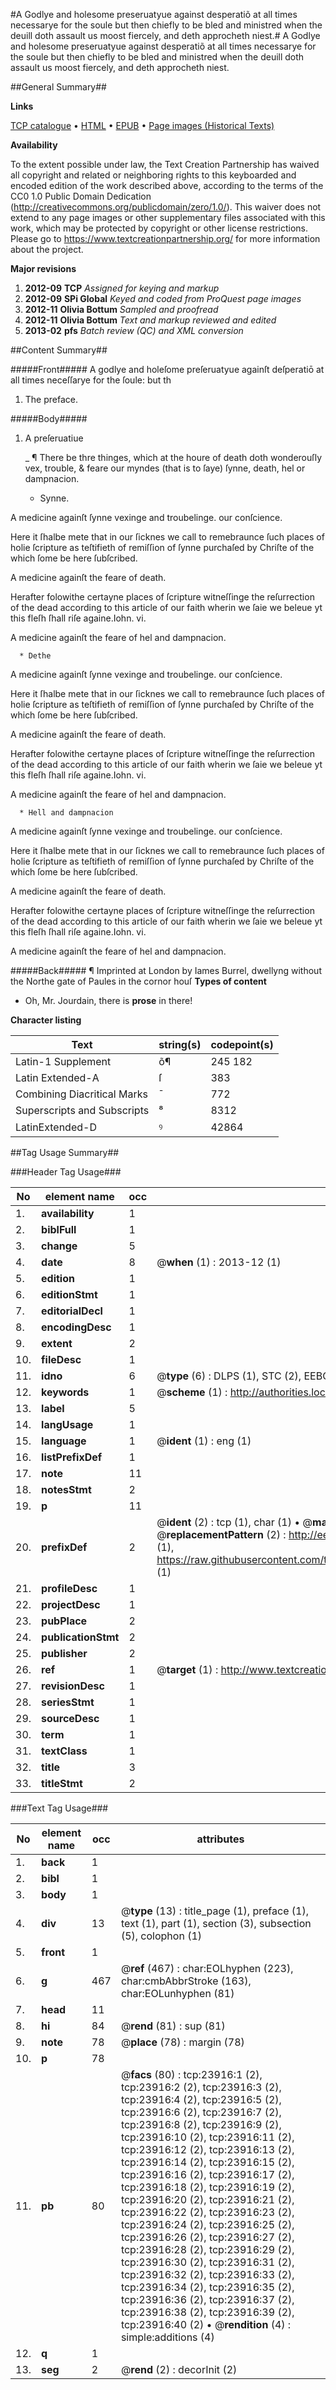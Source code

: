 #A Godlye and holesome preseruatyue against desperatiõ at all times necessarye for the soule but then chiefly to be bled and ministred when the deuill doth assault us moost fiercely, and deth approcheth niest.#
A Godlye and holesome preseruatyue against desperatiõ at all times necessarye for the soule but then chiefly to be bled and ministred when the deuill doth assault us moost fiercely, and deth approcheth niest.

##General Summary##

**Links**

[TCP catalogue](http://www.ota.ox.ac.uk/tcp/)  • 
[HTML](http://tei.it.ox.ac.uk/tcp/Texts-HTML/free/A09/A09945.html)  • 
[EPUB](http://tei.it.ox.ac.uk/tcp/Texts-EPUB/free/A09/A09945.epub) • 
[Page images (Historical Texts)](https://historicaltexts.jisc.ac.uk/eebo-20243271e)

**Availability**

To the extent possible under law, the Text Creation Partnership has waived all copyright and related or neighboring rights to this keyboarded and encoded edition of the work described above, according to the terms of the CC0 1.0 Public Domain Dedication (http://creativecommons.org/publicdomain/zero/1.0/). This waiver does not extend to any page images or other supplementary files associated with this work, which may be protected by copyright or other license restrictions. Please go to https://www.textcreationpartnership.org/ for more information about the project.

**Major revisions**

1. __2012-09__ __TCP__ *Assigned for keying and markup*
1. __2012-09__ __SPi Global__ *Keyed and coded from ProQuest page images*
1. __2012-11__ __Olivia Bottum__ *Sampled and proofread*
1. __2012-11__ __Olivia Bottum__ *Text and markup reviewed and edited*
1. __2013-02__ __pfs__ *Batch review (QC) and XML conversion*

##Content Summary##

#####Front#####
A godlye and holeſome preſeruatyue againſt deſperatiō at all times neceſſarye for the ſoule: but th
1. The preface.

#####Body#####

1. A preſeruatiue

    _ ¶ There be thre thinges, which at the houre of death doth wonderouſly vex, trouble, & feare our myndes (that is to ſaye) ſynne, death, hel or dampnacion.

      * Synne.

A medicine againſt ſynne vexinge and troubelinge. our conſcience.

Here it ſhalbe mete that in our ſicknes we call to remebraunce ſuch places of holie ſcripture as teſtifieth of remiſſion of ſynne purchaſed by Chriſte of the which ſome be here ſubſcribed.

A medicine againſt the feare of death.

Herafter folowithe certayne places of ſcripture witneſſinge the reſurrection of the dead according to this article of our faith wherin we ſaie we beleue yt this fleſh ſhall riſe againe.Iohn. vi.

A medicine againſt the feare of hel and dampnacion.

      * Dethe

A medicine againſt ſynne vexinge and troubelinge. our conſcience.

Here it ſhalbe mete that in our ſicknes we call to remebraunce ſuch places of holie ſcripture as teſtifieth of remiſſion of ſynne purchaſed by Chriſte of the which ſome be here ſubſcribed.

A medicine againſt the feare of death.

Herafter folowithe certayne places of ſcripture witneſſinge the reſurrection of the dead according to this article of our faith wherin we ſaie we beleue yt this fleſh ſhall riſe againe.Iohn. vi.

A medicine againſt the feare of hel and dampnacion.

      * Hell and dampnacion

A medicine againſt ſynne vexinge and troubelinge. our conſcience.

Here it ſhalbe mete that in our ſicknes we call to remebraunce ſuch places of holie ſcripture as teſtifieth of remiſſion of ſynne purchaſed by Chriſte of the which ſome be here ſubſcribed.

A medicine againſt the feare of death.

Herafter folowithe certayne places of ſcripture witneſſinge the reſurrection of the dead according to this article of our faith wherin we ſaie we beleue yt this fleſh ſhall riſe againe.Iohn. vi.

A medicine againſt the feare of hel and dampnacion.

#####Back#####
¶ Imprinted at London by Iames Burrel, dwellyng without the Northe gate of Paules in the cornor houſ
**Types of content**

  * Oh, Mr. Jourdain, there is **prose** in there!

**Character listing**


|Text|string(s)|codepoint(s)|
|---|---|---|
|Latin-1 Supplement|õ¶|245 182|
|Latin Extended-A|ſ|383|
|Combining             Diacritical Marks|̄|772|
|Superscripts             and Subscripts|⁸|8312|
|LatinExtended-D|ꝰ|42864|

##Tag Usage Summary##

###Header Tag Usage###

|No|element name|occ|attributes|
|---|---|---|---|
|1.|__availability__|1||
|2.|__biblFull__|1||
|3.|__change__|5||
|4.|__date__|8| @__when__ (1) : 2013-12 (1)|
|5.|__edition__|1||
|6.|__editionStmt__|1||
|7.|__editorialDecl__|1||
|8.|__encodingDesc__|1||
|9.|__extent__|2||
|10.|__fileDesc__|1||
|11.|__idno__|6| @__type__ (6) : DLPS (1), STC (2), EEBO-CITATION (1), OCLC (1), VID (1)|
|12.|__keywords__|1| @__scheme__ (1) : http://authorities.loc.gov/ (1)|
|13.|__label__|5||
|14.|__langUsage__|1||
|15.|__language__|1| @__ident__ (1) : eng (1)|
|16.|__listPrefixDef__|1||
|17.|__note__|11||
|18.|__notesStmt__|2||
|19.|__p__|11||
|20.|__prefixDef__|2| @__ident__ (2) : tcp (1), char (1)  •  @__matchPattern__ (2) : ([0-9\-]+):([0-9IVX]+) (1), (.+) (1)  •  @__replacementPattern__ (2) : http://eebo.chadwyck.com/downloadtiff?vid=$1&page=$2 (1), https://raw.githubusercontent.com/textcreationpartnership/Texts/master/tcpchars.xml#$1 (1)|
|21.|__profileDesc__|1||
|22.|__projectDesc__|1||
|23.|__pubPlace__|2||
|24.|__publicationStmt__|2||
|25.|__publisher__|2||
|26.|__ref__|1| @__target__ (1) : http://www.textcreationpartnership.org/docs/. (1)|
|27.|__revisionDesc__|1||
|28.|__seriesStmt__|1||
|29.|__sourceDesc__|1||
|30.|__term__|1||
|31.|__textClass__|1||
|32.|__title__|3||
|33.|__titleStmt__|2||


###Text Tag Usage###

|No|element name|occ|attributes|
|---|---|---|---|
|1.|__back__|1||
|2.|__bibl__|1||
|3.|__body__|1||
|4.|__div__|13| @__type__ (13) : title_page (1), preface (1), text (1), part (1), section (3), subsection (5), colophon (1)|
|5.|__front__|1||
|6.|__g__|467| @__ref__ (467) : char:EOLhyphen (223), char:cmbAbbrStroke (163), char:EOLunhyphen (81)|
|7.|__head__|11||
|8.|__hi__|84| @__rend__ (81) : sup (81)|
|9.|__note__|78| @__place__ (78) : margin (78)|
|10.|__p__|78||
|11.|__pb__|80| @__facs__ (80) : tcp:23916:1 (2), tcp:23916:2 (2), tcp:23916:3 (2), tcp:23916:4 (2), tcp:23916:5 (2), tcp:23916:6 (2), tcp:23916:7 (2), tcp:23916:8 (2), tcp:23916:9 (2), tcp:23916:10 (2), tcp:23916:11 (2), tcp:23916:12 (2), tcp:23916:13 (2), tcp:23916:14 (2), tcp:23916:15 (2), tcp:23916:16 (2), tcp:23916:17 (2), tcp:23916:18 (2), tcp:23916:19 (2), tcp:23916:20 (2), tcp:23916:21 (2), tcp:23916:22 (2), tcp:23916:23 (2), tcp:23916:24 (2), tcp:23916:25 (2), tcp:23916:26 (2), tcp:23916:27 (2), tcp:23916:28 (2), tcp:23916:29 (2), tcp:23916:30 (2), tcp:23916:31 (2), tcp:23916:32 (2), tcp:23916:33 (2), tcp:23916:34 (2), tcp:23916:35 (2), tcp:23916:36 (2), tcp:23916:37 (2), tcp:23916:38 (2), tcp:23916:39 (2), tcp:23916:40 (2)  •  @__rendition__ (4) : simple:additions (4)|
|12.|__q__|1||
|13.|__seg__|2| @__rend__ (2) : decorInit (2)|
